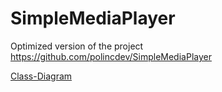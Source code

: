 # SimpleMediaPlayer

Optimized version of the project https://github.com/polincdev/SimpleMediaPlayer

[Class-Diagram](images/smp-class-diagram.jpg)
